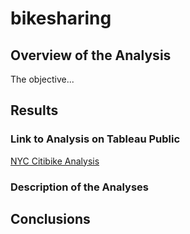 # bikesharing
## Overview of the Analysis
The objective...

## Results
### Link to Analysis on Tableau Public
[NYC Citibike Analysis](https://public.tableau.com/app/profile/chris.bly/viz/NYC_Citibike_Analysis_16412605696360/NYCCitibikeAnalysis)

### Description of the Analyses


## Conclusions

